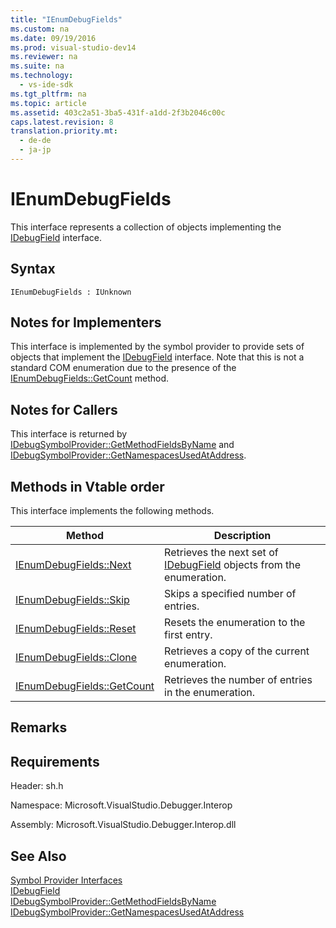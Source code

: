 ```yaml
---
title: "IEnumDebugFields"
ms.custom: na
ms.date: 09/19/2016
ms.prod: visual-studio-dev14
ms.reviewer: na
ms.suite: na
ms.technology: 
  - vs-ide-sdk
ms.tgt_pltfrm: na
ms.topic: article
ms.assetid: 403c2a51-3ba5-431f-a1dd-2f3b2046c00c
caps.latest.revision: 8
translation.priority.mt: 
  - de-de
  - ja-jp
---
```

# IEnumDebugFields
This interface represents a collection of objects implementing the [IDebugField](../vs140/IDebugField.md) interface.  
  
## Syntax  
  
```  
IEnumDebugFields : IUnknown  
```  
  
## Notes for Implementers  
 This interface is implemented by the symbol provider to provide sets of objects that implement the [IDebugField](../vs140/IDebugField.md) interface. Note that this is not a standard COM enumeration due to the presence of the [IEnumDebugFields::GetCount](../vs140/IEnumDebugFields--GetCount.md) method.  
  
## Notes for Callers  
 This interface is returned by [IDebugSymbolProvider::GetMethodFieldsByName](../vs140/IDebugSymbolProvider--GetMethodFieldsByName.md) and [IDebugSymbolProvider::GetNamespacesUsedAtAddress](../vs140/IDebugSymbolProvider--GetNamespacesUsedAtAddress.md).  
  
## Methods in Vtable order  
 This interface implements the following methods.  
  
|Method|Description|  
|------------|-----------------|  
|[IEnumDebugFields::Next](../vs140/IEnumDebugFields--Next.md)|Retrieves the next set of [IDebugField](../vs140/IDebugField.md) objects from the enumeration.|  
|[IEnumDebugFields::Skip](../vs140/IEnumDebugFields--Skip.md)|Skips a specified number of entries.|  
|[IEnumDebugFields::Reset](../vs140/IEnumDebugFields--Reset.md)|Resets the enumeration to the first entry.|  
|[IEnumDebugFields::Clone](../vs140/IEnumDebugFields--Clone.md)|Retrieves a copy of the current enumeration.|  
|[IEnumDebugFields::GetCount](../vs140/IEnumDebugFields--GetCount.md)|Retrieves the number of entries in the enumeration.|  
  
## Remarks  
  
## Requirements  
 Header: sh.h  
  
 Namespace: Microsoft.VisualStudio.Debugger.Interop  
  
 Assembly: Microsoft.VisualStudio.Debugger.Interop.dll  
  
## See Also  
 [Symbol Provider Interfaces](../vs140/Symbol-Provider-Interfaces.md)   
 [IDebugField](../vs140/IDebugField.md)   
 [IDebugSymbolProvider::GetMethodFieldsByName](../vs140/IDebugSymbolProvider--GetMethodFieldsByName.md)   
 [IDebugSymbolProvider::GetNamespacesUsedAtAddress](../vs140/IDebugSymbolProvider--GetNamespacesUsedAtAddress.md)